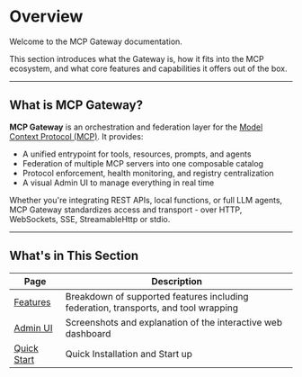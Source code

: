 # Overview

Welcome to the MCP Gateway documentation.

This section introduces what the Gateway is, how it fits into the MCP ecosystem, and what core features and capabilities it offers out of the box.

---

## What is MCP Gateway?

**MCP Gateway** is an orchestration and federation layer for the [Model Context Protocol (MCP)](https://github.com/modelcontext/protocol). It provides:

- A unified entrypoint for tools, resources, prompts, and agents
- Federation of multiple MCP servers into one composable catalog
- Protocol enforcement, health monitoring, and registry centralization
- A visual Admin UI to manage everything in real time

Whether you're integrating REST APIs, local functions, or full LLM agents, MCP Gateway standardizes access and transport - over HTTP, WebSockets, SSE, StreamableHttp or stdio.

---

## What's in This Section

| Page | Description |
|------|-------------|
| [Features](features.md) | Breakdown of supported features including federation, transports, and tool wrapping |
| [Admin UI](ui.md) | Screenshots and explanation of the interactive web dashboard |
| [Quick Start](quick_start.md) | Quick Installation and Start up |
